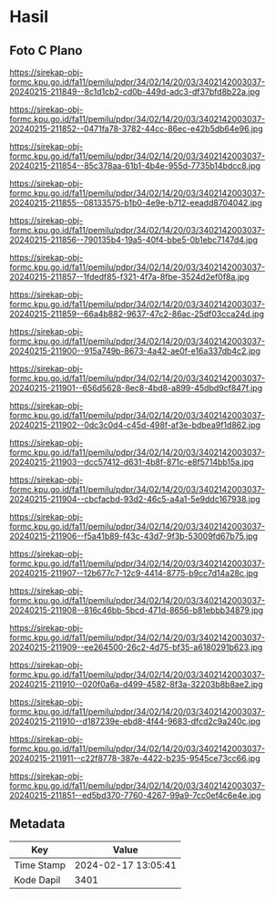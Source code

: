 # Hasil

## Foto C Plano

https://sirekap-obj-formc.kpu.go.id/fa11/pemilu/pdpr/34/02/14/20/03/3402142003037-20240215-211849--8c1d1cb2-cd0b-449d-adc3-df37bfd8b22a.jpg

https://sirekap-obj-formc.kpu.go.id/fa11/pemilu/pdpr/34/02/14/20/03/3402142003037-20240215-211852--0471fa78-3782-44cc-86ec-e42b5db64e96.jpg

https://sirekap-obj-formc.kpu.go.id/fa11/pemilu/pdpr/34/02/14/20/03/3402142003037-20240215-211854--85c378aa-61b1-4b4e-955d-7735b14bdcc8.jpg

https://sirekap-obj-formc.kpu.go.id/fa11/pemilu/pdpr/34/02/14/20/03/3402142003037-20240215-211855--08133575-b1b0-4e9e-b712-eeadd8704042.jpg

https://sirekap-obj-formc.kpu.go.id/fa11/pemilu/pdpr/34/02/14/20/03/3402142003037-20240215-211856--790135b4-19a5-40f4-bbe5-0b1ebc7147d4.jpg

https://sirekap-obj-formc.kpu.go.id/fa11/pemilu/pdpr/34/02/14/20/03/3402142003037-20240215-211857--1fdedf85-f321-4f7a-8fbe-3524d2ef0f8a.jpg

https://sirekap-obj-formc.kpu.go.id/fa11/pemilu/pdpr/34/02/14/20/03/3402142003037-20240215-211859--66a4b882-9637-47c2-86ac-25df03cca24d.jpg

https://sirekap-obj-formc.kpu.go.id/fa11/pemilu/pdpr/34/02/14/20/03/3402142003037-20240215-211900--915a749b-8673-4a42-ae0f-e16a337db4c2.jpg

https://sirekap-obj-formc.kpu.go.id/fa11/pemilu/pdpr/34/02/14/20/03/3402142003037-20240215-211901--656d5628-8ec8-4bd8-a899-45dbd9cf847f.jpg

https://sirekap-obj-formc.kpu.go.id/fa11/pemilu/pdpr/34/02/14/20/03/3402142003037-20240215-211902--0dc3c0d4-c45d-498f-af3e-bdbea9f1d862.jpg

https://sirekap-obj-formc.kpu.go.id/fa11/pemilu/pdpr/34/02/14/20/03/3402142003037-20240215-211903--dcc57412-d631-4b8f-871c-e8f5714bb15a.jpg

https://sirekap-obj-formc.kpu.go.id/fa11/pemilu/pdpr/34/02/14/20/03/3402142003037-20240215-211904--cbcfacbd-93d2-46c5-a4a1-5e9ddc167938.jpg

https://sirekap-obj-formc.kpu.go.id/fa11/pemilu/pdpr/34/02/14/20/03/3402142003037-20240215-211906--f5a41b89-f43c-43d7-9f3b-53009fd67b75.jpg

https://sirekap-obj-formc.kpu.go.id/fa11/pemilu/pdpr/34/02/14/20/03/3402142003037-20240215-211907--12b677c7-12c9-4414-8775-b9cc7d14a28c.jpg

https://sirekap-obj-formc.kpu.go.id/fa11/pemilu/pdpr/34/02/14/20/03/3402142003037-20240215-211908--816c46bb-5bcd-471d-8656-b81ebbb34879.jpg

https://sirekap-obj-formc.kpu.go.id/fa11/pemilu/pdpr/34/02/14/20/03/3402142003037-20240215-211909--ee264500-26c2-4d75-bf35-a6180291b623.jpg

https://sirekap-obj-formc.kpu.go.id/fa11/pemilu/pdpr/34/02/14/20/03/3402142003037-20240215-211910--020f0a6a-d499-4582-8f3a-32203b8b8ae2.jpg

https://sirekap-obj-formc.kpu.go.id/fa11/pemilu/pdpr/34/02/14/20/03/3402142003037-20240215-211910--d187239e-ebd8-4f44-9683-dfcd2c9a240c.jpg

https://sirekap-obj-formc.kpu.go.id/fa11/pemilu/pdpr/34/02/14/20/03/3402142003037-20240215-211911--c22f8778-387e-4422-b235-9545ce73cc66.jpg

https://sirekap-obj-formc.kpu.go.id/fa11/pemilu/pdpr/34/02/14/20/03/3402142003037-20240215-211851--ed5bd370-7760-4267-99a9-7cc0ef4c6e4e.jpg


## Metadata

| Key        | Value               |
| ---------- | ------------------- |
| Time Stamp | 2024-02-17 13:05:41 |
| Kode Dapil | 3401                |



